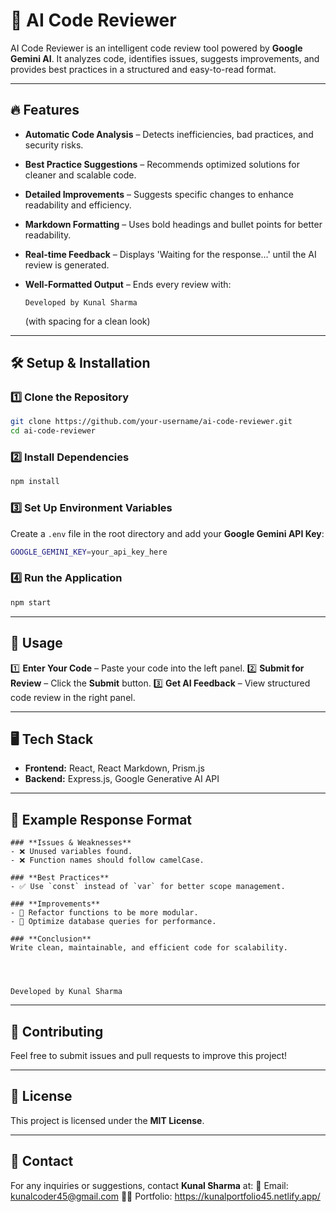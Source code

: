 # 🚀 AI Code Reviewer

AI Code Reviewer is an intelligent code review tool powered by **Google Gemini AI**. It analyzes code, identifies issues, suggests improvements, and provides best practices in a structured and easy-to-read format.

---

## 🔥 Features
- **Automatic Code Analysis** – Detects inefficiencies, bad practices, and security risks.
- **Best Practice Suggestions** – Recommends optimized solutions for cleaner and scalable code.
- **Detailed Improvements** – Suggests specific changes to enhance readability and efficiency.
- **Markdown Formatting** – Uses bold headings and bullet points for better readability.
- **Real-time Feedback** – Displays 'Waiting for the response...' until the AI review is generated.
- **Well-Formatted Output** – Ends every review with:

  ```
  Developed by Kunal Sharma
  ```
  (with spacing for a clean look)

---

## 🛠️ Setup & Installation

### 1️⃣ **Clone the Repository**
```sh
git clone https://github.com/your-username/ai-code-reviewer.git
cd ai-code-reviewer
```

### 2️⃣ **Install Dependencies**
```sh
npm install
```

### 3️⃣ **Set Up Environment Variables**
Create a `.env` file in the root directory and add your **Google Gemini API Key**:
```sh
GOOGLE_GEMINI_KEY=your_api_key_here
```

### 4️⃣ **Run the Application**
```sh
npm start
```

---

## 🚀 Usage

1️⃣ **Enter Your Code** – Paste your code into the left panel.
2️⃣ **Submit for Review** – Click the **Submit** button.
3️⃣ **Get AI Feedback** – View structured code review in the right panel.

---

## 🖥️ Tech Stack
- **Frontend:** React, React Markdown, Prism.js
- **Backend:** Express.js, Google Generative AI API

---

## 🎯 Example Response Format
```
### **Issues & Weaknesses**
- ❌ Unused variables found.
- ❌ Function names should follow camelCase.

### **Best Practices**
- ✅ Use `const` instead of `var` for better scope management.

### **Improvements**
- 🔹 Refactor functions to be more modular.
- 🔹 Optimize database queries for performance.

### **Conclusion**
Write clean, maintainable, and efficient code for scalability.




Developed by Kunal Sharma
```

---

## 🤝 Contributing
Feel free to submit issues and pull requests to improve this project!

---

## 📜 License
This project is licensed under the **MIT License**.

---

## 💬 Contact
For any inquiries or suggestions, contact **Kunal Sharma** at:
📧 Email: kunalcoder45@gmail.com
👨‍💻 Portfolio: https://kunalportfolio45.netlify.app/
